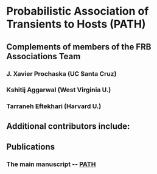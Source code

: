 # Probabilistic Association of Transients to Hosts (PATH)

## Complements of members of the FRB Associations Team

### J. Xavier Prochaska (UC Santa Cruz)
### Kshitij Aggarwal (West Virginia U.)
### Tarraneh Eftekhari (Harvard U.)

## Additional contributors include:

## Publications

### The main manuscript -- [PATH](https://ui.adsabs.harvard.edu/abs/2021arXiv210210627A/abstract)
